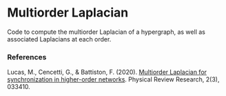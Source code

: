 # Multiorder Laplacian

Code to compute the multiorder Laplacian of a hypergraph, as well as associated Laplacians at each order. 

### References
Lucas, M., Cencetti, G., & Battiston, F. (2020). [Multiorder Laplacian for synchronization in higher-order networks][1]. Physical Review Research, 2(3), 033410.

[1]: https://doi.org/10.1103/PhysRevResearch.2.033410
